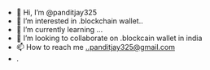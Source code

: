 - 👋 Hi, I’m @panditjay325
- 👀 I’m interested in .blockchain wallet..
- 🌱 I’m currently learning ...
- 💞️ I’m looking to collaborate on .blockcain wallet in india
- 📫 How to reach me ..panditjay325@gmail.com
- .

<!---
panditjay325/panditjay325 is a ✨ special ✨ repository because its `README.md` (this file) appears on your GitHub profile.
You can click the Preview link to take a look at your changes.
--->
